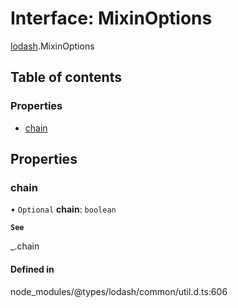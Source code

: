 # Interface: MixinOptions

[lodash](../modules/lodash.md).MixinOptions

## Table of contents

### Properties

- [chain](lodash.MixinOptions.md#chain)

## Properties

### chain

• `Optional` **chain**: `boolean`

**`See`**

\_.chain

#### Defined in

node_modules/@types/lodash/common/util.d.ts:606
